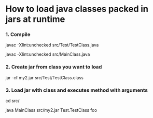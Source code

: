 <!--
  Title: Awesome Sysadmin
  Description: A curated list of amazingly awesome open source sysadmin resources.
  Author: n1trux
  -->

# How to load java classes packed in jars at runtime

### 1. Compile

javac  -Xlint:unchecked src/Test/TestClass.java

javac  -Xlint:unchecked src/MainClass.java

### 2. Create jar from class you want to load

jar -cf my2.jar src/Test/TestClass.class

### 3. Load jar with class and executes method with arguments

cd src/

java MainClass src/my2.jar Test.TestClass foo

